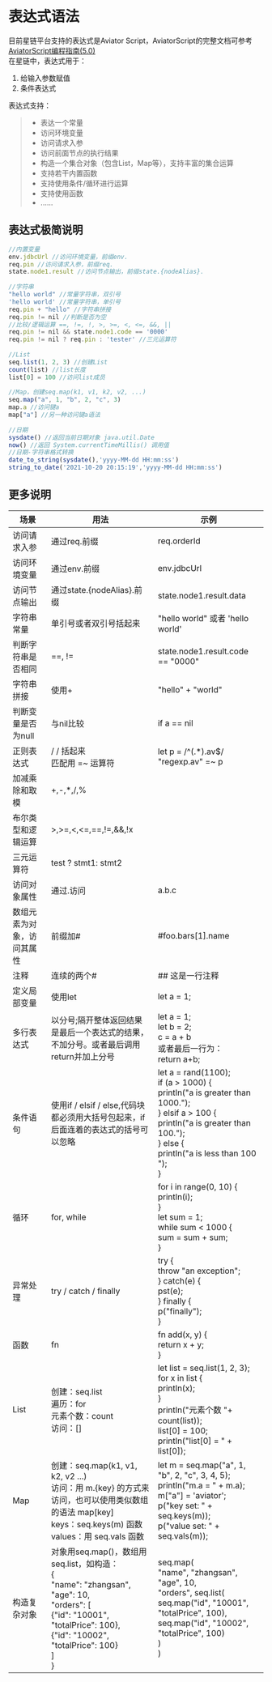 # 表达式语法
目前星链平台支持的表达式是Aviator Script，AviatorScript的完整文档可参考[AviatorScript编程指南(5.0)](https://www.yuque.com/boyan-avfmj/aviatorscript/cpow90)  
在星链中，表达式用于：
1. 给输入参数赋值
2. 条件表达式

表达式支持：
> - 表达一个常量
> - 访问环境变量
> - 访问请求入参
> - 访问前面节点的执行结果
> - 构造一个集合对象（包含List，Map等），支持丰富的集合运算
> - 支持若干内置函数
> - 支持使用条件/循环进行运算
> - 支持使用函数
> - ......
## 表达式极简说明
```JavaScript
//内置变量
env.jdbcUrl //访问环境变量，前缀env.
req.pin //访问请求入参，前缀req.
state.node1.result //访问节点输出，前缀state.{nodeAlias}.
 
//字符串
"hello world" //常量字符串，双引号
'hello world' //常量字符串，单引号
req.pin + "hello" //字符串拼接
req.pin != nil //判断是否为空
//比较/逻辑运算 ==, !=, !, >, >=, <, <=, &&, || 
req.pin != nil && state.node1.code == '0000'
req.pin != nil ? req.pin : 'tester' //三元运算符
 
//List
seq.list(1, 2, 3) //创建List
count(list) //list长度
list[0] = 100 //访问list成员
 
//Map，创建seq.map(k1, v1, k2, v2, ...)
seq.map("a", 1, "b", 2, "c", 3)
map.a //访问键a
map["a"] //另一种访问键a语法
 
//日期
sysdate() //返回当前日期对象 java.util.Date
now() //返回 System.currentTimeMillis() 调用值
//日期-字符串格式转换   
date_to_string(sysdate(),'yyyy-MM-dd HH:mm:ss') 
string_to_date('2021-10-20 20:15:19','yyyy-MM-dd HH:mm:ss')
```
## 更多说明
| 场景         | 用法         | 示例        |
|--------------|--------------|-------------|
| 访问请求入参 | 通过req.前缀 | req.orderId |
| 访问环境变量 | 通过env.前缀 | env.jdbcUrl |
| 访问节点输出 | 通过state.{nodeAlias}.前缀 | state.node1.result.data |
| 字符串常量 | 单引号或者双引号括起来 | "hello world"  或者 'hello world' |
| 判断字符串是否相同 | ==, != | state.node1.result.code == "0000" |
| 字符串拼接 | 使用+ | "hello" + "world" |
| 判断变量是否为null | 与nil比较 | if a == nil |
| 正则表达式 | / / 括起来<br>匹配用 =~ 运算符 | let p = /^(.*)\.av$/ <br> "regexp.av" =~ p |
| 加减乘除和取模 | +,-,*,/,% |  |
| 布尔类型和逻辑运算 | >,>=,<,<=,==,!=,&&,!x |  |
| 三元运算符 | test ? stmt1: stmt2  |  |
| 访问对象属性 | 通过.访问 | a.b.c |
| 数组元素为对象，访问其属性 | 前缀加# | #foo.bars[1].name |
| 注释 | 连续的两个# | ## 这是一行注释 |
| 定义局部变量 | 使用let | let a = 1; |
| 多行表达式 | 以分号;隔开整体返回结果是最后一个表达式的结果，不加分号。或者最后调用return并加上分号 | let a = 1;<br>let b = 2;<br>c = a + b<br>或者最后一行为：<br>return a+b; |
| 条件语句 | 使用if / elsif / else,代码块都必须用大括号包起来，if后面连着的表达式的括号可以忽略 | let a = rand(1100);<br>if (a > 1000) {<br>println("a is greater than 1000.");<br>} elsif a > 100 {<br>println("a is greater than 100.");<br>} else {<br>println("a is less than 100 ");<br>} |
| 循环 | for, while | for i in range(0, 10) {<br>println(i);<br>}<br>let sum = 1;<br>while sum < 1000 {<br>sum = sum + sum;<br>} |
| 异常处理 | try / catch / finally | try {<br>throw "an exception";<br>} catch(e) {<br>pst(e);<br>} finally {<br>p("finally");<br>} |
| 函数 | fn | fn add(x, y) {<br>return x + y;<br>} |
| List | 创建：seq.list<br>遍历：for<br>元素个数：count<br>访问：[] | let list = seq.list(1, 2, 3);<br>for x in list {<br>println(x);<br>}<br>println("元素个数 "+ count(list));<br>list[0] = 100;<br>println("list[0] = " + list[0]); |
| Map | 创建：seq.map(k1, v1, k2, v2 ...)<br>访问：用 m.{key} 的方式来访问，也可以使用类似数组的语法 map[key]<br>keys：seq.keys(m) 函数<br>values：用 seq.vals 函数 | let m = seq.map("a", 1, "b", 2, "c", 3, 4, 5);<br>println("m.a = " + m.a);<br>m["a"] = 'aviator';<br>p("key set: " + seq.keys(m));<br>p("value set: " + seq.vals(m)); |
| 构造复杂对象 | 对象用seq.map()，数组用seq.list，如构造：<br>{<br>"name": "zhangsan",<br>"age": 10,<br>"orders": [<br>{"id": "10001", "totalPrice": 100},<br>{"id": "10002", "totalPrice": 100}<br>]<br>} | seq.map(<br>"name", "zhangsan",<br>"age", 10,<br>"orders", seq.list(<br>seq.map("id", "10001", "totalPrice", 100),<br>seq.map("id", "10002", "totalPrice", 100)<br>)<br>) |